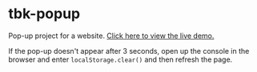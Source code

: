 # tbk-popup

Pop-up project for a website. [Click here to view the live demo.](https://cdn.rawgit.com/Twinbird24/tbk-popup/91ed3d26/index.html)

If the pop-up doesn't appear after 3 seconds, open up the console in the browser and enter `localStorage.clear()` and then refresh the page.
